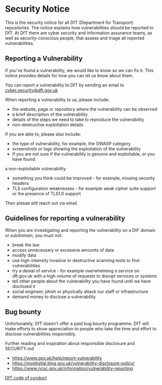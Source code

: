 # Security Notice

This is the security notice for all DfT (Department for Transport) repositories. The notice explains how vulnerabilities should be reported to DfT. At DfT there are cyber security and information assurance teams, as well as security-conscious people, that assess and triage all reported vulnerabilities.

## Reporting a Vulnerability

If you’ve found a vulnerability, we would like to know so we can fix it. This notice provides details for how you can let us know about them.

You can report a vulnerability to DfT by sending an email to cyber.security@dft.gov.uk

When reporting a vulnerability to us, please include:

* the website, page or repository where the vulnerability can be observed
* a brief description of the vulnerability
* details of the steps we need to take to reproduce the vulnerability
* non-destructive exploitation details

If you are able to, please also include:

* the type of vulnerability, for example, the OWASP category
* screenshots or logs showing the exploitation of the vulnerability
* If you are not sure if the vulnerability is genuine and exploitable, or you have found:

a non-exploitable vulnerability
* something you think could be improved - for example, missing security headers
* TLS configuration weaknesses - for example weak cipher suite support or the presence of TLS1.0 support

Then plesae still reach out via email. 

## Guidelines for reporting a vulnerability

When you are investigating and reporting the vulnerability on a DtF domain or subdomain, you must not:

* break the law
* access unnecessary or excessive amounts of data
* modify data
* use high-intensity invasive or destructive scanning tools to find vulnerabilities
* try a denial of service - for example overwhelming a service on dft.gov.uk with a high volume of requests to disrupt services or systems
* tell other people about the vulnerability you have found until we have disclosed it
* social engineer, phish or physically attack our staff or infrastructure
* demand money to disclose a vulnerability

## Bug bounty

Unfortunately, DfT doesn't offer a paid bug bounty programme. DfT will make efforts to show appreciation to people who take the time and effort to disclose vulnerabilities responsibly.

Further reading and inspiration about responsible disclosure and SECURITY.md

* https://www.gov.uk/help/report-vulnerability
* https://mojdigital.blog.gov.uk/vulnerability-disclosure-policy/
* https://www.ncsc.gov.uk/information/vulnerability-reporting

[DfT code of conduct](CODE_OF_CONDUCT.md)

